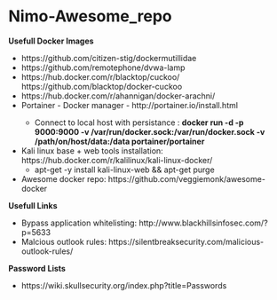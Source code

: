 # Nimo-Awesome_repo

<p2><b>Usefull Docker Images</b></p2>
<ul>
<li>https://github.com/citizen-stig/dockermutillidae</li>
<li>https://github.com/remotephone/dvwa-lamp</li>
<li>https://hub.docker.com/r/blacktop/cuckoo/    https://github.com/blacktop/docker-cuckoo </li>
<li>https://hub.docker.com/r/ahannigan/docker-arachni/</li>
<li> Portainer - Docker manager - http://portainer.io/install.html</li>
  <ul ul style="list-style-type:circle">
  <li> Connect to local host with persistance : <b>docker run -d -p 9000:9000 -v /var/run/docker.sock:/var/run/docker.sock -v /path/on/host/data:/data portainer/portainer</b></li>
  </ul>
  <li> Kali linux base + web tools installation: https://hub.docker.com/r/kalilinux/kali-linux-docker/
  <ul style="list-style-type:circle">
  <li>apt-get -y install kali-linux-web && apt-get purge</li>
  </ul>
  <li> Awesome docker repo: https://github.com/veggiemonk/awesome-docker </li>
</ul>


<p2><b>Usefull Links</b></p2>
<ul>
<li>Bypass application whitelisting: http://www.blackhillsinfosec.com/?p=5633</li>
<li>Malcious outlook rules: https://silentbreaksecurity.com/malicious-outlook-rules/ </li>
</ul>

<p2><b>Password Lists</b></p2>
<ul>
<li>https://wiki.skullsecurity.org/index.php?title=Passwords</li>
</ul>
